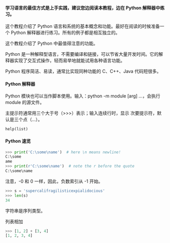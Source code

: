 
#### 学习语言的最佳方式是上手实践，建议您边阅读本教程，边在 Python 解释器中练习。  

这个教程介绍了 Python 语言和系统的基本概念和功能。最好在阅读的时候准备一个 Python 解释器进行练习。所有的例子都是相互独立的。  

这个教程介绍了 Python 中最值得注意的功能。  

Python 是一种解释型语言，不需要编译和链接，可以节省大量开发时间。它的解释器实现了交互式操作，轻而易举地就能试用各种语言功能。  

Python 程序简洁、易读，通常比实现同种功能的 C、C++、Java 代码短很多。  


#### Python 解释器  

Python 模块也可以当作脚本使用。输入：python -m module [arg] ...，会执行 module 的源文件。  

主提示符通常用三个大于号（>>>）表示；输入连续行时，显示 次要提示符，默认是三个点（...）。  

`help(list)`  


#### Python 速览  

```python 
>>> print('C:\some\name')  # here \n means newline!
C:\some
ame
>>> print(r'C:\some\name')  # note the r before the quote
C:\some\name
```

注意，-0 和 0 一样，因此，负数索引从 -1 开始。  

```python
>>> s = 'supercalifragilisticexpialidocious'
>>> len(s)
34  
```

字符串是序列类型。  

列表相加  
```python
>>> [1, 2] + [3, 4]
[1, 2, 3, 4]
```

